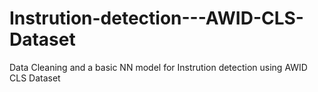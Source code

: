 # Instrution-detection---AWID-CLS-Dataset

Data Cleaning and a basic NN model for Instrution detection using AWID CLS Dataset
